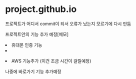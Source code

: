 # project.github.io
프로젝트가 어디서 commit이 되서 오류가 났는지 모르기에 다시 만듬
<p>프로젝트안의 기능 추가 예정[메모]</p>
<p><li>휴대폰 인증 기능<li></p>
<p><li>AWS 기능추가 (이건 조금 시간이 걸릴예정)</li></p>
<p>나중에 바로가기 기능 추가예정</p>
<a></a>
